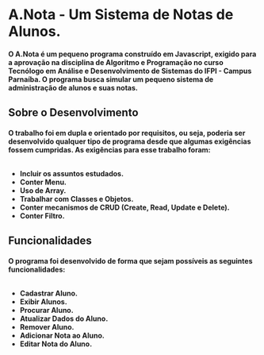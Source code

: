 <h1> A.Nota - Um Sistema de Notas de Alunos.</h1>
<h4>O A.Nota é um pequeno programa construído em Javascript, exigido para a aprovação na disciplina de Algoritmo e Programação no curso Tecnólogo em Análise e Desenvolvimento de Sistemas do IFPI - Campus Parnaíba. O programa busca simular um pequeno sistema de administração de alunos e suas notas.</h4>

<h2>Sobre o Desenvolvimento</h2>
<h4>O trabalho foi em dupla e orientado por requisitos, ou seja, poderia ser desenvolvido qualquer tipo de programa desde que algumas exigências fossem cumpridas. As exigências para esse trabalho foram:
    <ul>
        <br><li>Incluir os assuntos estudados.</li>
        <li>Conter Menu.</li>
        <li>Uso de Array.</li>
        <li>Trabalhar com Classes e Objetos.</li>
        <li>Conter mecanismos de CRUD (Create, Read, Update e Delete).</li>
        <li>Conter Filtro.</li>
    </ul>
</h4>

<h2>Funcionalidades</h2>
<h4>O programa foi desenvolvido de forma que sejam possíveis as seguintes funcionalidades:
    <ul>
        <br><li>Cadastrar Aluno.</li>
        <li>Exibir Alunos.</li>
        <li>Procurar Aluno.</li>
        <li>Atualizar Dados do Aluno.</li>
        <li>Remover Aluno.</li>
        <li>Adicionar Nota ao Aluno.</li>
        <li>Editar Nota do Aluno.</li>
    </ul>
</h4>